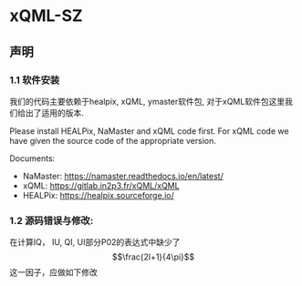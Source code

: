 # xQML-SZ
## 声明
### 1.1 软件安装
我们的代码主要依赖于healpix, xQML, ymaster软件包, 对于xQML软件包这里我们给出了适用的版本.

Please install HEALPix, NaMaster and xQML code first. For xQML code we have given the source code of the appropriate version.

Documents:
- NaMaster: https://namaster.readthedocs.io/en/latest/
- xQML:     https://gitlab.in2p3.fr/xQML/xQML
- HEALPix:  https://healpix.sourceforge.io/

### 1.2 源码错误与修改:

在计算IQ， IU, QI, UI部分P02的表达式中缺少了$$\frac{2l+1}{4\pi}$$ 这一因子，应做如下修改
